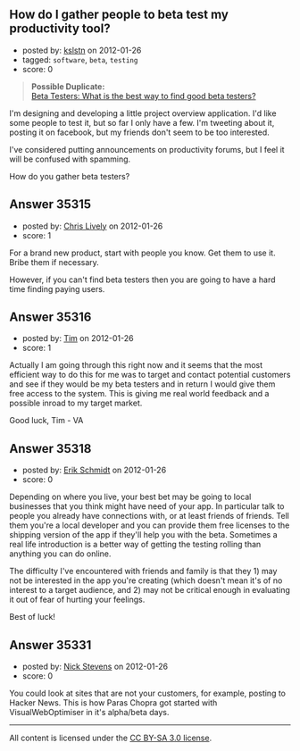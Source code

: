 ## How do I gather people to beta test my productivity tool?

- posted by: [kslstn](https://stackexchange.com/users/-1/15994-kslstn) on 2012-01-26
- tagged: `software`, `beta`, `testing`
- score: 0

> **Possible Duplicate:**  
> [Beta Testers: What is the best way to find good beta testers?](http://answers.onstartups.com/questions/2234/beta-testers-what-is-the-best-way-to-find-good-beta-testers)  

<!-- End of automatically inserted text -->

I'm designing and developing a little project overview application. I'd like some people to test it, but so far I only have a few. I'm tweeting about it, posting it on facebook, but my friends don't seem to be too interested.

I've considered putting announcements on productivity forums, but I feel it will be confused with spamming.

How do you gather beta testers?


## Answer 35315

- posted by: [Chris Lively](https://stackexchange.com/users/-1/1306-chris-lively) on 2012-01-26
- score: 1

For a brand new product, start with people you know.  Get them to use it.  Bribe them if necessary.

However, if you can't find beta testers then you are going to have a hard time finding paying users.




## Answer 35316

- posted by: [Tim](https://stackexchange.com/users/-1/14914-tim) on 2012-01-26
- score: 1

Actually I am going through this right now and it seems that the most efficient way to do this for me was to target and contact potential customers and see if they would be my beta testers and in return I would give them free access to the system. This is giving me real world feedback and a possible inroad to my target market. 

Good luck, Tim - VA


## Answer 35318

- posted by: [Erik Schmidt](https://stackexchange.com/users/-1/15786-erik-schmidt) on 2012-01-26
- score: 0

Depending on where you live, your best bet may be going to local businesses that you think might have need of your app. In particular talk to people you already have connections with, or at least friends of friends. Tell them you're a local developer and you can provide them free licenses to the shipping version of the app if they'll help you with the beta. Sometimes a real life introduction is a better way of getting the testing rolling than anything you can do online.

The difficulty I've encountered with friends and family is that they 1) may not be interested in the app you're creating (which doesn't mean it's of no interest to a target audience, and 2) may not be critical enough in evaluating it out of fear of hurting your feelings.

Best of luck!


## Answer 35331

- posted by: [Nick Stevens](https://stackexchange.com/users/-1/15902-nick-stevens) on 2012-01-26
- score: 0

You could look at sites that are not your customers, for example, posting to Hacker News. This is how Paras Chopra got started with VisualWebOptimiser in it's alpha/beta days.



---

All content is licensed under the [CC BY-SA 3.0 license](https://creativecommons.org/licenses/by-sa/3.0/).

